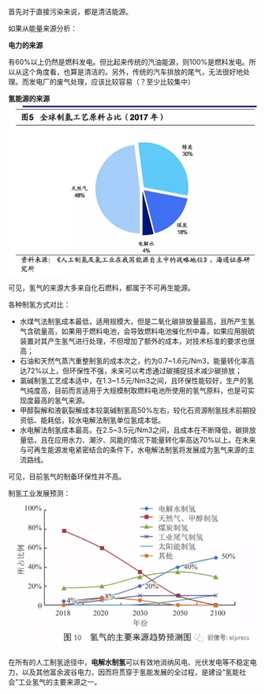 首先对于直接污染来说，都是清洁能源。

如果从能量来源分析：

**电力的来源**

有60%以上仍然是燃料发电。但比起来传统的汽油能源，则100%是燃料发电。所以从这个角度看，也算是清洁的。另外，传统的汽车排放的尾气，无法很好地处理。而发电厂的废气处理，应该比较容易（？至少比较集中）

**氢能源的来源**
![](assets/氢能源、电动力是否为清洁能源？/image-20230523234159740.png)

可见，氢气的来源大多来自化石燃料，都属于不可再生能源。

各种制氢方式对比：

-   水煤气法制氢成本最低，适用规模大，但是二氧化碳排放量最高，且所产生氢气含硫量高，如果用于燃料电池，会导致燃料电池催化剂中毒，如果应用脱硫装置对其产生氢气进行处理，不但增加了额外的成本，对技术标准的要求也很高；
-   石油和天然气蒸汽重整制氢的成本次之，约为0.7~1.6元/Nm3，能量转化率高达72%以上，但环保性不强，未来可以考虑通过碳捕捉技术减少碳排放；
-   氯碱制氢工艺成本适中，在1.3~1.5元/Nm3之间，且环保性能较好，生产的氢气纯度高，目前而言适用于大规模制取燃料电池所使用的氢气原料，也是可实现度最高的氢气来源。
-   甲醇裂解和液氨裂解成本较氯碱制氢高50%左右，较化石资源制氢技术前期投资低、能耗低，较水电解法制氢单位氢成本低。
-   水电解法制氢成本最高，在2.5~3.5元/Nm3之间，且成本在不断降低，碳排放量低，且在应用水力、潮汐、风能的情况下能量转化率高达70%以上。在未来与可再生能源发电紧密结合的条件下，水电解法制氢将发展成为氢气来源的主流路线。

可见，目前氢气的制备环保性并不高。

制氢工业发展预测：
![](assets/氢能源、电动力是否为清洁能源？/image-20230523234236832.png)

在所有的人工制氢途径中，**电解水制氢**可以有效地消纳风电、光伏发电等不稳定电力，以及其他富余波谷电力，因而将贯穿于氢能发展的全过程，是建设“氢能社会”工业氢气的主要来源之一。